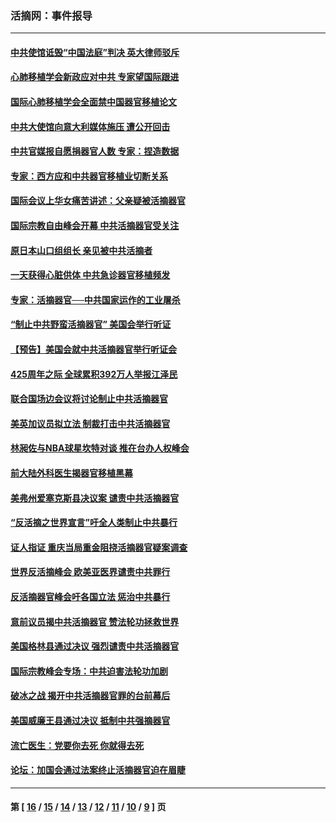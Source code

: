 ### 活摘网：事件报导
---
#### [中共使馆诋毁“中国法庭”判决 英大律师驳斥](../../pages/nf5877/n13833945.md?10070430) 
#### [心肺移植学会新政应对中共 专家望国际跟进](../../pages/nf5877/n13829043.md?10070430) 
#### [国际心肺移植学会全面禁中国器官移植论文](../../pages/nf5877/n13827785.md?10070430) 
#### [中共大使馆向意大利媒体施压 遭公开回击](../../pages/nf5877/n13826038.md?10070430) 
#### [中共官媒报自愿捐器官人数 专家：捏造数据](../../pages/nf5877/n13814130.md?10070430) 
#### [专家：西方应和中共器官移植业切断关系](../../pages/nf5877/n13772828.md?10070430) 
#### [国际会议上华女痛苦讲述：父亲疑被活摘器官](../../pages/nf5877/n13771583.md?10070430) 
#### [国际宗教自由峰会开幕 中共活摘器官受关注](../../pages/nf5877/n13769995.md?10070430) 
#### [原日本山口组组长 亲见被中共活摘者](../../pages/nf5877/n13767360.md?10070430) 
#### [一天获得心脏供体 中共急诊器官移植频发](../../pages/nf5877/n13764689.md?10070430) 
#### [专家：活摘器官──中共国家运作的工业屠杀](../../pages/nf5877/n13761178.md?10070430) 
#### [“制止中共野蛮活摘器官” 美国会举行听证](../../pages/nf5877/n13735831.md?10070430) 
#### [【预告】美国会就中共活摘器官举行听证会](../../pages/nf5877/n13732843.md?10070430) 
#### [425周年之际 全球累积392万人举报江泽民](../../pages/nf5877/n13719232.md?10070430) 
#### [联合国场边会议将讨论制止中共活摘器官](../../pages/nf5877/n13656361.md?10070430) 
#### [美英加议员拟立法 制裁打击中共活摘器官](../../pages/nf5877/n13430251.md?10070430) 
#### [林昶佐与NBA球星坎特对谈 推在台办人权峰会](../../pages/nf5877/n13414467.md?10070430) 
#### [前大陆外科医生揭器官移植黑幕](../../pages/nf5877/n13401416.md?10070430) 
#### [美弗州爱塞克斯县决议案 谴责中共活摘器官](../../pages/nf5877/n13320919.md?10070430) 
#### [“反活摘之世界宣言”吁全人类制止中共暴行](../../pages/nf5877/n13259730.md?10070430) 
#### [证人指证 重庆当局重金阻挠活摘器官疑案调查](../../pages/nf5877/n13259127.md?10070430) 
#### [世界反活摘峰会 欧美亚医界谴责中共罪行](../../pages/nf5877/n13253550.md?10070430) 
#### [反活摘器官峰会吁各国立法 惩治中共暴行](../../pages/nf5877/n13245052.md?10070430) 
#### [意前议员揭中共活摘器官 赞法轮功拯救世界](../../pages/nf5877/n13203445.md?10070430) 
#### [美国格林县通过决议 强烈谴责中共活摘器官](../../pages/nf5877/n13119367.md?10070430) 
#### [国际宗教峰会专场：中共迫害法轮功加剧](../../pages/nf5877/n13088279.md?10070430) 
#### [破冰之战 揭开中共活摘器官罪的台前幕后](../../pages/nf5877/n13082457.md?10070430) 
#### [美国威廉王县通过决议 抵制中共强摘器官](../../pages/nf5877/n13056521.md?10070430) 
#### [流亡医生：党要你去死 你就得去死](../../pages/nf5877/n13052835.md?10070430) 
#### [论坛：加国会通过法案终止活摘器官迫在眉睫](../../pages/nf5877/n13029839.md?10070430) 

---
#### 第 [ [16](./16.md?10070430) / [15](./15.md?10070430) / [14](./14.md?10070430) / [13](./13.md?10070430) / [12](./12.md?10070430) / [11](./11.md?10070430) / [10](./10.md?10070430) / [9](./9.md?10070430) ] 页
